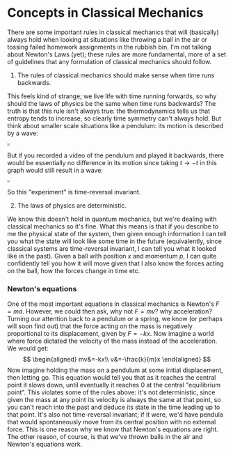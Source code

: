 # Concepts in Classical Mechanics

There are some important rules in classical mechanics that will (basically) always hold when looking at situations like throwing a ball in the air or tossing failed homework assignments in the rubbish bin. I'm not talking about Newton's Laws (yet); these rules are more fundamental, more of a set of guidelines that any formulation of classical mechanics should follow.

1. The rules of classical mechanics should make sense when time runs backwards.

This feels kind of strange; we live life with time running forwards, so why should the laws of physics be the same when time runs backwards? The truth is that this rule isn't always true: the thermodynamics tells us that entropy tends to increase, so clearly time symmetry can't always hold. But think about smaller scale situations like a pendulum: its motion is described by a wave:

<img src="/Users/norrislam/Documents/GitHub/Physics-Revision-Material/Classical Mechanics/desmos-graph.png" style="zoom:35%;" />

But if you recorded a video of the pendulum and played it backwards, there would be essentially no difference in its motion since taking $t\to -t$ in this graph would still result in a wave:

<img src="/Users/norrislam/Documents/GitHub/Physics-Revision-Material/Classical Mechanics/desmos-graph (1).png" style="zoom:35%;" />

So this "experiment" is time-reversal invariant.



2. The laws of physics are deterministic.

We know this doesn't hold in quantum mechanics, but we're dealing with classical mechanics so it's fine. What this means is that if you describe to me the physical state of the system, then given enough information I can tell you what the state will look like some time in the future (equivalently, since classical systems are time-reversal invariant, I can tell you what it looked like in the past). Given a ball with position $x$ and momentum $p$, I can quite confidently tell you how it will move given that I also know the forces acting on the ball, how the forces change in time etc.

### Newton's equations

One of the most important equations in classical mechanics is Newton's $F=ma$. However, we could then ask, why not $F=mv$? why acceleration? Turning our attention back to a pendulum or a spring, we know (or perhaps will soon find out) that the force acting on the mass is negatively proportional to its displacement, given by $F=-kx$. Now imagine a world where force dictated the velocity of the mass instead of the acceleration. We would get:
$$
\begin{aligned}
mv&=-kx\\
v&=-\frac{k}{m}x
\end{aligned}
$$
Now imagine holding the mass on a pendulum at some initial displacement, then letting go. This equation would tell you that as it reaches the central point it slows down, until eventually it reaches $0$ at the central "equilibrium point". This violates some of the rules above: it's not deterministic, since given the mass at any point its velocity is always the same at that point, so you can't reach into the past and deduce its state in the time leading up to that point. It's also not time-reversal invariant; if it were, we'd have pendula that would spontaneously move from its central position with no external force. This is one reason why we know that Newton's equations are right. The other reason, of course, is that we've thrown balls in the air and Newton's equations work.